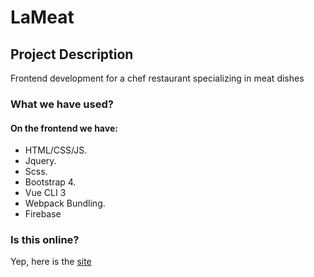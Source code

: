 # LaMeat

## Project Description

Frontend development for a chef restaurant specializing in meat dishes


### What we have used? 

#### On the frontend we have:
* HTML/CSS/JS.
* Jquery.
* Scss.
* Bootstrap 4.
* Vue CLI 3 
* Webpack Bundling.
* Firebase

### Is this online?

Yep, here is the [site](http://thelameat.com/)


